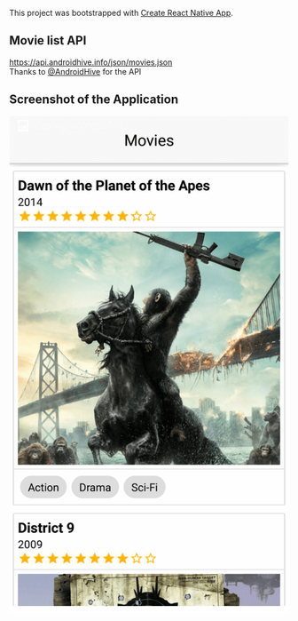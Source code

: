 This project was bootstrapped with [Create React Native App](https://github.com/react-community/create-react-native-app).

## Movie list API
https://api.androidhive.info/json/movies.json<br/>
Thanks to [@AndroidHive](http://www.androidhive.info/) for the API

## Screenshot of the Application
<img src="Screenshot_2017-11-11-02-57-32.png" alt="Screenshot" />
